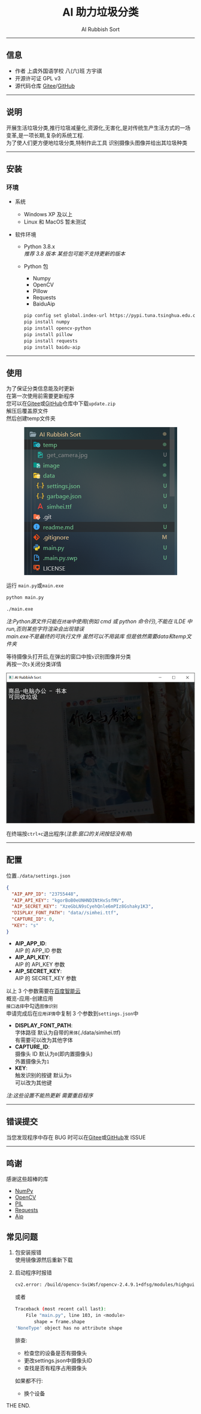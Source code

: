<h1 align="center">
  AI 助力垃圾分类
</h1>
<p align="center">
  AI Rubbish Sort
</p>

---

## 信息

- 作者 上虞外国语学校 八(六)班 方宇祺
- 开源许可证 GPL v3
- 源代码仓库 [Gitee](https://gitee.com/TimFangDev/ARS)/[GitHub](https://github.com/Tim-Fang/AI-Rubbish-Sort)

---

## 说明

开展生活垃圾分类,推行垃圾减量化,资源化,无害化,是对传统生产生活方式的一场变革,是一项长期,复杂的系统工程.  
为了使人们更方便地垃圾分类,特制作此工具 识别摄像头图像并给出其垃圾种类

---

## 安装

### 环境

- 系统
  - Windows XP 及以上  
  - Linux 和 MacOS 暂未测试

- 软件环境

  - Python 3.8.x  
    _推荐 3.8 版本 某些包可能不支持更新的版本_

  - Python 包

    - Numpy
    - OpenCV
    - Pillow
    - Requests
    - BaiduAip

    ```bash
    pip config set global.index-url https://pypi.tuna.tsinghua.edu.cn/simple
    pip install numpy
    pip install opencv-python
    pip install pillow
    pip install requests
    pip install baidu-aip
    ```

---

## 使用

为了保证分类信息能及时更新  
在第一次使用前需要更新程序  
您可以在[Gitee](https://gitee.com/TimFangDev/ARS)或[GitHub](https://github.com/Tim-Fang/AI-Rubbish-Sort)仓库中下载`update.zip`  
解压后覆盖原文件  
然后创建temp文件夹  
<center>

![](image/readme/1615625520242.png)

</center>

运行 `main.py`或`main.exe`

```bash
python main.py
```
```bash
./main.exe
```

_注:Python源文件只能在`终端`中使用(例如 cmd 或 python 命令行),不能在 ILDE 中 run,否则某些字符渲染会出现错误_  
_main.exe不是最终的可执行文件 虽然可以不用装库 但是依然需要data和temp文件夹_  

等待摄像头打开后,在弹出的窗口中按`s`识别图像并分类  
再按一次`s`关闭分类详情  
<center>

![](image/readme/1615624672342.png)

</center>

在终端按`ctrl+c`退出程序(_注意:窗口的关闭按钮没有用_)

---

## 配置

位置`./data/settings.json`

```json
{
  "AIP_APP_ID": "23755448",
  "AIP_API_KEY": "kgorBoB0eUNHNDINtHxSsfMV",
  "AIP_SECRET_KEY": "XzeGbLN9sCyehQnle6mPIz8Gshaky1K3",
  "DISPLAY_FONT_PATH": "data//simhei.ttf",
  "CAPTURE_ID": 0,
  "KEY": "s"
}
```

- **AIP_APP_ID**:  
  AIP 的 APP_ID 参数
- **AIP_API_KEY**:  
  AIP 的 API_KEY 参数
- **AIP_SECRET_KEY**:  
  AIP 的 SECRET_KEY 参数

以上 3 个参数需要在[百度智能云](https://console.bce.baidu.com/ai/?fromai=1#/ai/imagerecognition/overview/index)  
概览-应用-创建应用  
`接口选择`中勾选`图像识别`  
申请完成后在`应用详情`中复制 3 个参数到`settings.json`中

- **DISPLAY_FONT_PATH**:  
  字体路径 默认为自带的`黑体`(./data/simhei.ttf)  
  有需要可以改为其他字体
- **CAPTURE_ID**:  
  摄像头 ID 默认为`0`(即内置摄像头)  
  外置摄像头为`1`
- **KEY**:  
  触发识别的按键 默认为`s`  
  可以改为其他键

_注:这些设置不能热更新 需要重启程序_

---

## 错误提交

当您发现程序中存在 BUG 时可以在[Gitee](https://gitee.com/TimFangDev/ARS)或[GitHub](https://github.com/Tim-Fang/AI-Rubbish-Sort)发 ISSUE

---

## 鸣谢

感谢这些超棒的库

- [NumPy](https://github.com/numpy/numpy)
- [OpenCV](https://github.com/opencv/opencv)
- [PIL](https://github.com/python-pillow/Pillow)
- [Requests](https://github.com/psf/requests)
- [Aip](https://pypi.org/project/baidu-aip/)

## 常见问题  

1. 包安装报错  
   使用镜像源然后重新下载  

2. 启动程序时报错
   ```bash
   cv2.error: /build/opencv-SviWsf/opencv-2.4.9.1+dfsg/modules/highgui/src/window.cpp:269: error: (-215) size.width>0 && size.height>0 in function imshow
   ```  
   或者  
   ```bash
   Traceback (most recent call last):
       File "main.py", line 103, in <module>
          shape = frame.shape
   'NoneType' object has no attribute shape
   ```
   排查:
   - 检查您的设备是否有摄像头
   - 更改settings.json中摄像头ID  
   - 查找是否有程序占用摄像头  

   如果都不行:
   - 换个设备


THE END.
